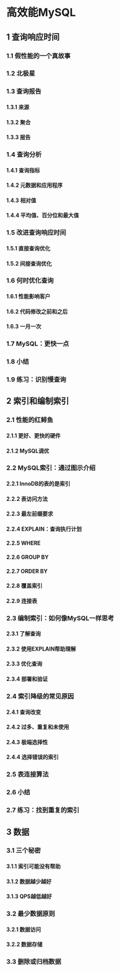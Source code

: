 # 高效能MySQL

## 1 查询响应时间

### 1.1 假性能的一个真故事

### 1.2 北极星

### 1.3 查询报告

#### 1.3.1 来源

#### 1.3.2 聚合

#### 1.3.3 报告

### 1.4 查询分析

#### 1.4.1 查询指标

#### 1.4.2 元数据和应用程序

#### 1.4.3 相对值

#### 1.4.4 平均值、百分位和最大值

### 1.5 改进查询响应时间

#### 1.5.1 直接查询优化

#### 1.5.2 间接查询优化

### 1.6 何时优化查询

#### 1.6.1 性能影响客户

#### 1.6.2 代码修改之前和之后

#### 1.6.3 一月一次

### 1.7 MySQL：更快一点

### 1.8 小结

### 1.9 练习：识别慢查询

## 2 索引和编制索引

### 2.1 性能的红鲱鱼

#### 2.1.1 更好、更快的硬件

#### 2.1.2 MySQL调优

### 2.2 MySQL索引：通过图示介绍

#### 2.2.1 InnoDB的表的是索引

#### 2.2.2 表访问方法

#### 2.2.3 最左前缀要求

#### 2.2.4 EXPLAIN：查询执行计划

#### 2.2.5 WHERE

#### 2.2.6 GROUP BY

#### 2.2.7 ORDER BY

#### 2.2.8 覆盖索引

#### 2.2.9 连接表

### 2.3 编制索引：如何像MySQL一样思考

#### 2.3.1 了解查询

#### 2.3.2 使用EXPLAIN帮助理解

#### 2.3.3 优化查询

#### 2.3.4 部署和验证

### 2.4 索引降级的常见原因

#### 2.4.1 查询改变

#### 2.4.2 过多、重复和未使用

#### 2.4.3 极端选择性

#### 2.4.4 选择错误的索引

### 2.5 表连接算法

### 2.6 小结

### 2.7 练习：找到重复的索引

## 3 数据

### 3.1 三个秘密

#### 3.1.1 索引可能没有帮助

#### 3.1.2 数据越少越好

#### 3.1.3 QPS越低越好

### 3.2 最少数据原则

#### 3.2.1 数据访问

#### 3.2.2 数据存储

### 3.3 删除或归档数据
